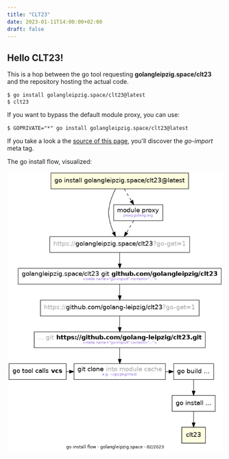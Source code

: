```yaml
---
title: "CLT23"
date: 2023-01-11T14:00:00+02:00
draft: false
---
```


<!-- Note to self: change date to 2023-01-11 to 2023-03-11 before talk -->

## Hello CLT23!

This is a hop between the go tool requesting **golangleipzig.space/clt23** and
the repository hosting the actual code.


    $ go install golangleipzig.space/clt23@latest
    $ clt23

If you want to bypass the default module proxy, you can use:

    $ GOPRIVATE="*" go install golangleipzig.space/clt23@latest

If you take a look a the [source of this
page](view-source:https://golangleipzig.space/clt23/), you'll discover the
*go-import* meta tag.

The go install flow, visualized:

![](/images/go-install-flow.png)
